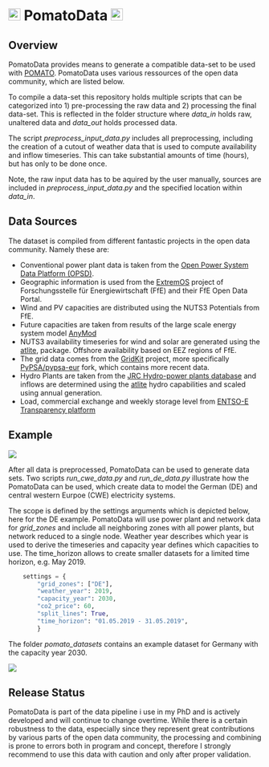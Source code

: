 <img  height="24" src="https://raw.githubusercontent.com/richard-weinhold/pomato/main/docs/_static/graphics/pomato_logo_small.png"> PomatoData <img  height="24" src="https://raw.githubusercontent.com/richard-weinhold/pomato/main/docs/_static/graphics/pomato_logo_small.png">
=========================================================================================================================================================

Overview
--------

PomatoData provides means to generate a compatible data-set to be used with [POMATO](https://github.com/richard-weinhold/pomato/). PomatoData uses various ressources of the open data community, which are listed below. 

To compile a data-set this repository holds multiple scripts that can be categorized into 1) pre-processing the raw data and 2) processing the final data-set. This is reflected in the folder structure where *data_in* holds raw, unaltered data and *data_out* holds processed data. 

The script *preprocess_input_data.py* includes all preprocessing, including the creation of a cutout of weather data that is used to compute availability and inflow timeseries. This can take substantial amounts of time (hours), but has only to be done once. 

Note, the raw input data has to be aquired by the user manually, sources are included in *preprocess_input_data.py* and the specified location within *data_in*. 

Data Sources
------------

The dataset is compiled from different fantastic projects in the open data community. Namely these are:

   - Conventional power plant data is taken from the [Open Power System Data Platform (OPSD)](https://open-power-system-data.org/).
   - Geographic information is used from the [ExtremOS](https://opendata.ffe.de/project/extremos/) project of Forschungsstelle für Energiewirtschaft (FfE) and their FfE Open Data Portal.   
   - Wind and PV capacities are distributed using the NUTS3 Potentials from FfE. 
   - Future capacities are taken from results of the large scale energy system model [AnyMod](https://github.com/leonardgoeke/AnyMOD.jl)
   - NUTS3 availability timeseries for wind and solar are generated using the [atlite](https://github.com/PyPSA/atlite), package. Offshore availability based on EEZ regions of FfE.
   - The grid data comes from the [GridKit](https://github.com/bdw/GridKit) project, more specifically [PyPSA/pypsa-eur](https://github.com/PyPSA/pypsa-eur/tree/master/data/entsoegridkit) fork, which contains more recent data. 
   - Hydro Plants are taken from the [JRC Hydro-power plants database](https://github.com/energy-modelling-toolkit/hydro-power-database) and inflows are determined using the [atlite](https://github.com/PyPSA/atlite) hydro capabilities and scaled using annual generation.
   - Load, commercial exchange and weekly storage level from [ENTSO-E Transparency platform](https://transparency.entsoe.eu/)


Example
-------
<img  src="https://github.com/richard-weinhold/pomato_data/blob/main/docs/_static/generation_plot.png?raw=true">

After all data is preprocessed, PomatoData can be used to generate data sets. Two scripts *run_cwe_data.py* and *run_de_data.py* illustrate how the PomatoData can be used, which create data to model the German (DE) and central western Eurpoe (CWE) electricity systems.

The scope is defined by the settings arguments which is depicted below, here for the DE example. PomatoData will use power plant and network data for *grid_zones* and include all neighboring zones with all power plants, but network reduced to a single node. Weather year describes which year is used to derive the timeseries and capacity year defines which capacities to use. The time_horizon allows to create smaller datasets for a limited time horizon, e.g. May 2019. 

```python
    settings = {
        "grid_zones": ["DE"], 
        "weather_year": 2019,
        "capacity_year": 2030, 
        "co2_price": 60,
        "split_lines": True,
        "time_horizon": "01.05.2019 - 31.05.2019",
        }
```

The folder *pomato_datasets* contains an example dataset for Germany with the capacity year 2030.  

<img  src="https://github.com/richard-weinhold/pomato_data/blob/main/docs/_static/map_cwe.png?raw=true">

Release Status
--------------

PomatoData is part of the data pipeline i use in my PhD and is actively developed and will continue to change overtime. While there is a certain robustness to the data, especially since they represent great contributions by various parts of the open data community, the processing and combining is prone to errors both in program and concept, therefore I strongly recommend to use this data with caution and only after proper validation. 
